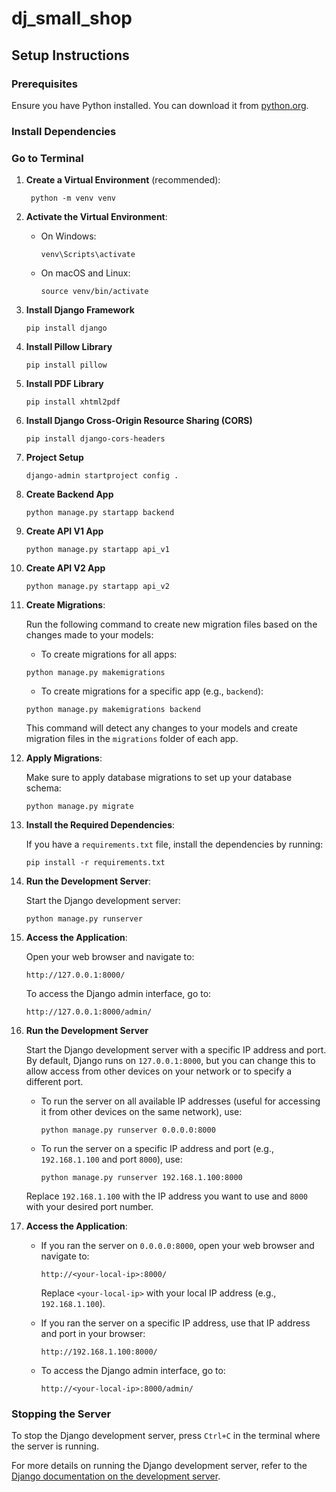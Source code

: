 # dj_small_shop

## Setup Instructions

### Prerequisites
Ensure you have Python installed. You can download it from [python.org](https://www.python.org/).

### Install Dependencies
 
### Go to Terminal 

1. **Create a Virtual Environment** (recommended):

   ```
    python -m venv venv
    ```

2. **Activate the Virtual Environment**:

    - On Windows:
      ```
      venv\Scripts\activate
      ```

    - On macOS and Linux:
      ```
      source venv/bin/activate
      ```
      
3. **Install Django Framework**

    ```
   pip install django
    ``` 

4. **Install Pillow Library**
    
    ```
    pip install pillow
    ```
   
5. **Install PDF Library**
    ```
   pip install xhtml2pdf
    ```

6. **Install Django Cross-Origin Resource Sharing (CORS)**
    ```
    pip install django-cors-headers
    ```


7. **Project Setup**
    ```
    django-admin startproject config .
    ```


8. **Create Backend App**
    ```
    python manage.py startapp backend
    ```


9. **Create API V1 App**
    ```
    python manage.py startapp api_v1
    ```

10. **Create API V2 App**
    ```
    python manage.py startapp api_v2
    ```

3. **Create Migrations**:

    Run the following command to create new migration files based on the changes made to your models:

   - To create migrations for all apps:
    ```
    python manage.py makemigrations
    ``` 

    - To create migrations for a specific app (e.g., `backend`):
   
    ```
    python manage.py makemigrations backend
    ```

    This command will detect any changes to your models and create migration files in the `migrations` folder of each app.

    
12. **Apply Migrations**:

    Make sure to apply database migrations to set up your database schema:

    ```
    python manage.py migrate
    ```
   
11. **Install the Required Dependencies**:

    If you have a `requirements.txt` file, install the dependencies by running:

    ```
    pip install -r requirements.txt
    ```

4. **Run the Development Server**:

    Start the Django development server:

    ```
    python manage.py runserver
    ```
   
5. **Access the Application**:

    Open your web browser and navigate to:

    ```
    http://127.0.0.1:8000/
    ```

    To access the Django admin interface, go to:

    ```
    http://127.0.0.1:8000/admin/
    ```
   
3. **Run the Development Server**

    Start the Django development server with a specific IP address and port. By default, Django runs on `127.0.0.1:8000`, but you can change this to allow access from other devices on your network or to specify a different port.

    - To run the server on all available IP addresses (useful for accessing it from other devices on the same network), use:
      ```
      python manage.py runserver 0.0.0.0:8000
      ```

    - To run the server on a specific IP address and port (e.g., `192.168.1.100` and port `8000`), use:
      ```
      python manage.py runserver 192.168.1.100:8000
      ```

    Replace `192.168.1.100` with the IP address you want to use and `8000` with your desired port number.


4. **Access the Application**:

    - If you ran the server on `0.0.0.0:8000`, open your web browser and navigate to:
      ```
      http://<your-local-ip>:8000/
      ```
      Replace `<your-local-ip>` with your local IP address (e.g., `192.168.1.100`).

    - If you ran the server on a specific IP address, use that IP address and port in your browser:
      ```
      http://192.168.1.100:8000/
      ```

    - To access the Django admin interface, go to:
      ```
      http://<your-local-ip>:8000/admin/
      ```
   
### Stopping the Server

To stop the Django development server, press `Ctrl+C` in the terminal where the server is running.

For more details on running the Django development server, refer to the [Django documentation on the development server](https://docs.djangoproject.com/en/stable/ref/django-admin/#runserver).